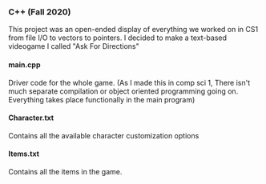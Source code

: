 ### C++ (Fall 2020)

This project was an open-ended display of everything we worked on in CS1 from 
file I/O to vectors to pointers. I decided to make a text-based videogame I called
"Ask For Directions"

#### main.cpp 
Driver code for the whole game. 
	  (As I made this in comp sci 1,
	   There isn't much separate compilation or object oriented
	   programming going on. Everything takes place functionally in
	   the main program)

#### Character.txt 
Contains all the available character customization options

#### Items.txt 
Contains all the items in the game.
